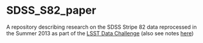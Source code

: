 # SDSS_S82_paper

A repository describing research on the SDSS Stripe 82 data reprocessed in the Summer 2013 as part of the [LSST Data Challenge](https://dmtn-035.lsst.io) (also see notes 
[here](https://dev.lsstcorp.org/trac/wiki/DC/Winter2013)) 
